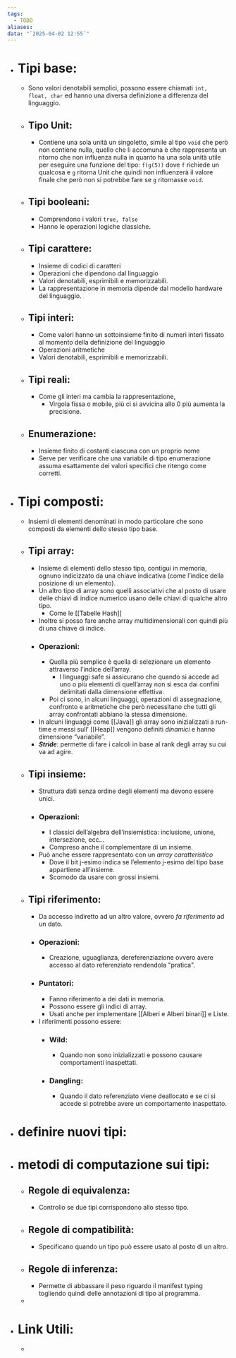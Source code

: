 ```yaml
---
tags:
  - TODO
aliases: 
data: "`2025-04-02 12:55`"
---
```

- # Tipi base:
	- Sono valori denotabili semplici, possono essere chiamati `int, float, char` ed hanno una diversa definizione a differenza del linguaggio.
	- ## Tipo Unit:
		- Contiene una sola unità un singoletto, simile al tipo `void` che però non contiene nulla, quello che li accomuna è che rappresenta un ritorno che non influenza nulla in quanto ha una sola unità utile per eseguire una funzione del tipo: `f(g(5))` dove `f` richiede un qualcosa e `g` ritorna Unit che quindi non influenzerà il valore finale che però non si potrebbe fare se `g` ritornasse `void`.
	- ## Tipi booleani:
		- Comprendono i valori `true, false`
		- Hanno le operazioni logiche classiche.
	- ## Tipi carattere:
		- Insieme di codici di caratteri
		- Operazioni che dipendono dal linguaggio
		- Valori denotabili, esprimibili e memorizzabili.
		- La rappresentazione in memoria dipende dal modello hardware del linguaggio.
	- ## Tipi interi:
		- Come valori hanno un sottoinsieme finito di numeri interi fissato al momento della definizione del linguaggio
		- Operazioni aritmetiche
		- Valori denotabili, esprimibili e memorizzabili.
	- ## Tipi reali:
		- Come gli interi ma cambia la rappresentazione,
			- Virgola fissa o mobile, più ci si avvicina allo 0 più aumenta la precisione.
	- ## Enumerazione:
		- Insieme finito di costanti ciascuna con un proprio nome 
		- Serve per verificare che una variabile di tipo enumerazione assuma esattamente dei valori specifici che ritengo come corretti.
- # Tipi composti:
	- Insiemi di elementi denominati in modo particolare che sono composti da elementi dello stesso tipo base.
	- ## Tipi array:
		- Insieme di elementi dello stesso tipo, contigui in memoria, ognuno indicizzato da una chiave indicativa (come l’indice della posizione di un elemento).
		- Un altro tipo di array sono quelli associativi che al posto di usare delle chiavi di indice numerico usano delle chiavi di qualche altro tipo. 
			- Come le [[Tabelle Hash]] 
		- Inoltre si posso fare anche array multidimensionali con quindi più di una chiave di indice.
		- ### Operazioni:
			- Quella più semplice è quella di selezionare un elemento attraverso l’indice dell’array.
				- I linguaggi safe si assicurano che quando si accede ad uno o più elementi di quell’array non si esca dai confini delimitati dalla dimensione effettiva. 
			- Poi ci sono, in alcuni linguaggi, operazioni di assegnazione, confronto e aritmetiche che però necessitano che tutti gli array confrontati abbiano la stessa dimensione.
		- In alcuni linguaggi come [[Java]] gli array sono inizializzati a run-time e messi sull’ [[Heap]] vengono definiti _dinamici_ e hanno dimensione “variabile”.
		- ___Stride___: permette di fare i calcoli in base al rank degli array su cui va ad agire.
	- ## Tipi insieme:
		- Struttura dati senza ordine degli elementi ma devono essere unici. 
		- ### Operazioni:
			- I classici dell’algebra dell’insiemistica: inclusione, unione, intersezione, ecc…
			- Compreso anche il complementare di un insieme.
		- Può anche essere rappresentato con un _array caratteristico_
			- Dove il bit j-esimo indica se l’elemento j-esimo del tipo base appartiene all’insieme.
			- Scomodo da usare con grossi insiemi.
	- ## Tipi riferimento:
		- Da accesso indiretto ad un altro valore, ovvero _fa riferimento_ ad un dato.
		- ### Operazioni:
			- Creazione, uguaglianza, dereferenziazione ovvero avere accesso al dato referenziato rendendola "pratica".
		- ### Puntatori:
			- Fanno riferimento a dei dati in memoria.
			- Possono essere gli indici di array. 
			- Usati anche per implementare [[Alberi e Alberi binari]] e Liste. 
		- I riferimenti possono essere:
			- ### Wild:
				- Quando non sono inizializzati e possono causare comportamenti inaspettati.
			- ### Dangling:
				- Quando il dato referenziato viene deallocato e se ci si accede si potrebbe avere un comportamento inaspettato.
- # definire nuovi tipi:
- # metodi di computazione sui tipi:
	- ## Regole di equivalenza:
		- Controllo se due tipi corrispondono allo stesso tipo.
	- ## Regole di compatibilità:
		- Specificano quando un tipo può essere usato al posto di un altro.
	- ## Regole di inferenza:
		- Permette di abbassare il peso riguardo il manifest typing togliendo quindi delle annotazioni di tipo al programma.
	- 
- # Link Utili:
	- 